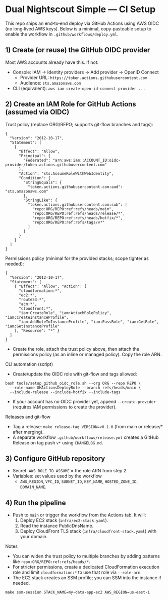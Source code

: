 # Dual Nightscout Simple — CI Setup

This repo ships an end‑to‑end deploy via GitHub Actions using AWS OIDC (no long‑lived AWS keys). Below is a minimal, copy‑pasteable setup to enable the workflow in `.github/workflows/deploy.yml`.

## 1) Create (or reuse) the GitHub OIDC provider
Most AWS accounts already have this. If not:

- Console: IAM → Identity providers → Add provider → OpenID Connect
  - Provider URL: `https://token.actions.githubusercontent.com`
  - Audience: `sts.amazonaws.com`
- CLI (equivalent): `aws iam create-open-id-connect-provider ...`

## 2) Create an IAM Role for GitHub Actions (assumed via OIDC)
Trust policy (replace ORG/REPO; supports git-flow branches and tags):

```
{
  "Version": "2012-10-17",
  "Statement": [
    {
      "Effect": "Allow",
      "Principal": {
        "Federated": "arn:aws:iam::ACCOUNT_ID:oidc-provider/token.actions.githubusercontent.com"
      },
      "Action": "sts:AssumeRoleWithWebIdentity",
      "Condition": {
        "StringEquals": {
          "token.actions.githubusercontent.com:aud": "sts.amazonaws.com"
        },
        "StringLike": {
          "token.actions.githubusercontent.com:sub": [
            "repo:ORG/REPO:ref:refs/heads/main",
            "repo:ORG/REPO:ref:refs/heads/release/*",
            "repo:ORG/REPO:ref:refs/heads/hotfix/*",
            "repo:ORG/REPO:ref:refs/tags/v*"
          ]
        }
      }
    }
  ]
}
```

Permissions policy (minimal for the provided stacks; scope tighter as needed):

```
{
  "Version": "2012-10-17",
  "Statement": [
    { "Effect": "Allow", "Action": [
      "cloudformation:*",
      "ec2:*",
      "route53:*",
      "acm:*",
      "cloudfront:*",
      "iam:CreateRole", "iam:AttachRolePolicy", "iam:CreateInstanceProfile",
      "iam:AddRoleToInstanceProfile", "iam:PassRole", "iam:GetRole", "iam:GetInstanceProfile"
    ], "Resource": "*" }
  ]
}
```

- Create the role, attach the trust policy above, then attach the permissions policy (as an inline or managed policy). Copy the role ARN.

CLI automation (script)
- Create/update the OIDC role with git-flow and tags allowed:
```
bash tools/setup_github_oidc_role.sh --org ORG --repo REPO \
  --role-name GHActionsDeployRole --branch refs/heads/main \
  --include-release --include-hotfix --include-tags
```
- If your account has no OIDC provider yet, append `--create-provider` (requires IAM permissions to create the provider).

Releases and git-flow
- Tag a release: `make release-tag VERSION=v0.1.0` (from main or release/* after merging).
- A separate workflow `.github/workflows/release.yml` creates a GitHub Release on tag push `v*` using `CHANGELOG.md`.

## 3) Configure GitHub repository
- Secret: `AWS_ROLE_TO_ASSUME` = the role ARN from step 2.
- Variables: set values used by the workflow
  - `AWS_REGION`, `VPC_ID`, `SUBNET_ID`, `KEY_NAME`, `HOSTED_ZONE_ID`, `DOMAIN_NAME`.

## 4) Run the pipeline
- Push to `main` or trigger the workflow from the Actions tab. It will:
  1) Deploy EC2 stack (`infra/ec2-stack.yaml`).
  2) Read the instance PublicDnsName.
  3) Deploy CloudFront TLS stack (`infra/cloudfront-stack.yaml`) with your domain.

Notes
- You can widen the trust policy to multiple branches by adding patterns like `repo:ORG/REPO:ref:refs/heads/*`.
- For stricter permissions, create a dedicated CloudFormation execution role and limit `cloudformation:*` to use that role via `--role-arn`.
- The EC2 stack creates an SSM profile; you can SSM into the instance if needed.
```
make ssm-session STACK_NAME=my-data-app-ec2 AWS_REGION=us-east-1
```
